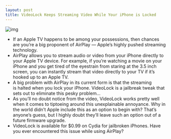 ```yaml
---
layout: post
title: VideoLock Keeps Streaming Video While Your iPhone is Locked
---
```

![img](http://media.idownloadblog.com/wp-content/uploads/2011/01/VideoLock.png)
* If an Apple TV happens to be among your possessions, then chances are you’re a big proponent of AirPlay — Apple’s highly pushed streaming technology.
* AirPlay allows you to stream audio or video from your iPhone directly to your Apple TV device. For example, if you’re watching a movie on your iPhone and you get tired of the eyestrain from staring at the 3.5 inch screen, you can instantly stream that video directly to your TV if it’s hooked up to an Apple TV.
* A big problem with AirPlay in its current form is that the streaming is halted when you lock your iPhone. VideoLock is a jailbreak tweak that sets out to eliminate this pesky problem…
* As you’ll no doubt notice from the video, VideoLock works pretty well when it comes to tiptoeing around this unexplainable annoyance. Why in the world didn’t Apple include this as an option to begin with? That’s anyone’s guess, but I highly doubt they’ll leave such an option out of a future firmware upgrade.
* VideoLock is available for $0.99 on Cydia for jailbroken iPhones. Have you ever encountered this issue while using AirPlay?

